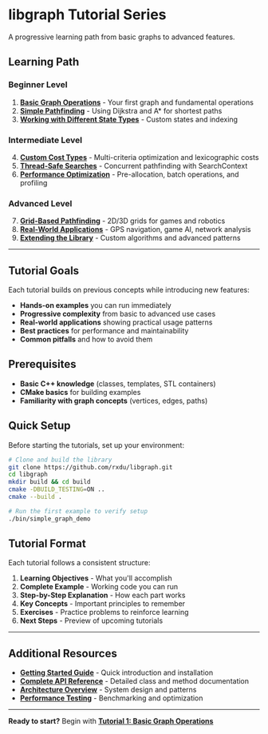 # libgraph Tutorial Series

A progressive learning path from basic graphs to advanced features.

## Learning Path

### **Beginner Level**
1. **[Basic Graph Operations](01-basic-graph.md)** - Your first graph and fundamental operations
2. **[Simple Pathfinding](02-pathfinding.md)** - Using Dijkstra and A* for shortest paths
3. **[Working with Different State Types](03-state-types.md)** - Custom states and indexing

### **Intermediate Level**  
4. **[Custom Cost Types](04-custom-costs.md)** - Multi-criteria optimization and lexicographic costs
5. **[Thread-Safe Searches](05-thread-safety.md)** - Concurrent pathfinding with SearchContext
6. **[Performance Optimization](06-performance.md)** - Pre-allocation, batch operations, and profiling

### **Advanced Level**
7. **[Grid-Based Pathfinding](07-grid-pathfinding.md)** - 2D/3D grids for games and robotics
8. **[Real-World Applications](08-applications.md)** - GPS navigation, game AI, network analysis
9. **[Extending the Library](09-extensions.md)** - Custom algorithms and advanced patterns

---

## Tutorial Goals

Each tutorial builds on previous concepts while introducing new features:

- **Hands-on examples** you can run immediately
- **Progressive complexity** from basic to advanced use cases
- **Real-world applications** showing practical usage patterns
- **Best practices** for performance and maintainability
- **Common pitfalls** and how to avoid them

## Prerequisites

- **Basic C++ knowledge** (classes, templates, STL containers)
- **CMake basics** for building examples
- **Familiarity with graph concepts** (vertices, edges, paths)

## Quick Setup

Before starting the tutorials, set up your environment:

```bash
# Clone and build the library
git clone https://github.com/rxdu/libgraph.git
cd libgraph
mkdir build && cd build
cmake -DBUILD_TESTING=ON ..
cmake --build .

# Run the first example to verify setup
./bin/simple_graph_demo
```

## Tutorial Format

Each tutorial follows a consistent structure:

1. **Learning Objectives** - What you'll accomplish
2. **Complete Example** - Working code you can run
3. **Step-by-Step Explanation** - How each part works
4. **Key Concepts** - Important principles to remember
5. **Exercises** - Practice problems to reinforce learning
6. **Next Steps** - Preview of upcoming tutorials

---

## Additional Resources

- **[Getting Started Guide](../getting_started.md)** - Quick introduction and installation
- **[Complete API Reference](../api.md)** - Detailed class and method documentation  
- **[Architecture Overview](../architecture.md)** - System design and patterns
- **[Performance Testing](../performance_testing.md)** - Benchmarking and optimization

---

**Ready to start?** Begin with **[Tutorial 1: Basic Graph Operations](01-basic-graph.md)**